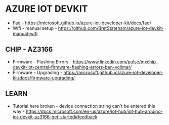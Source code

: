 # AZURE IOT DEVKIT

* Faq - https://microsoft.github.io/azure-iot-developer-kit/docs/faq/ 
* Wifi - manual setup - https://github.com/BretStateham/azure-iot-devkit-manual-wifi 


## CHIP - AZ3166

* Firmware - Flashing Errors -  https://www.linkedin.com/pulse/mxchip-devkit-iot-central-firmware-flashing-errors-ben-vollmer/
* Firmware - Upgrading - https://microsoft.github.io/azure-iot-developer-kit/docs/firmware-upgrading/

## LEARN

* Tutorial here broken - device connection string can't be entered this way - https://docs.microsoft.com/en-us/azure/iot-hub/iot-hub-arduino-iot-devkit-az3166-get-started#feedback

